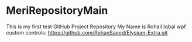 # MeriRepositoryMain
This is my first test GitHub Project Repository
My Name is Rohail Iqbal
wpf custom controls: https://github.com/RehanSaeed/Elysium-Extra.git

